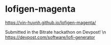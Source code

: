 # lofigen-magenta
https://vin-huynh.github.io/lofigen-magenta/

Submitted in the Bitrate hackathon on Devpost! \n
https://devpost.com/software/lofi-generator
